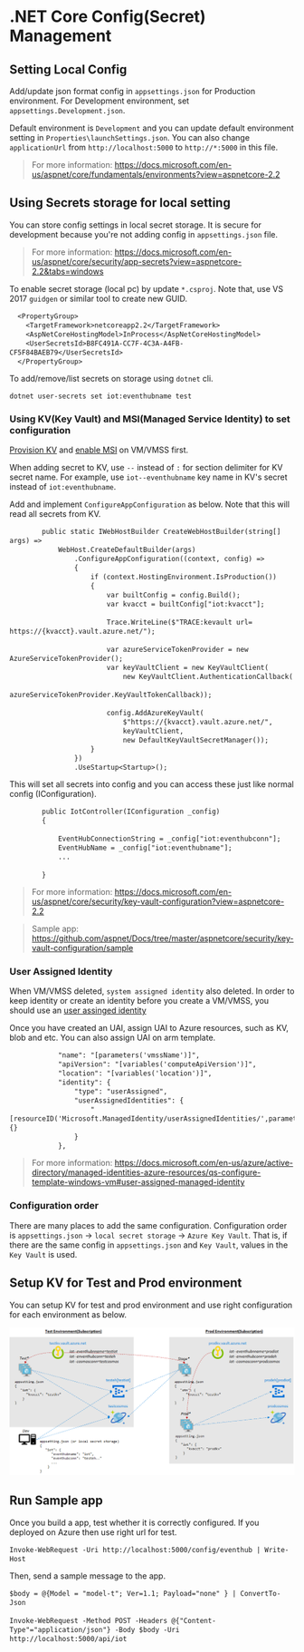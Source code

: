 # .NET Core Config(Secret) Management

## Setting Local Config

Add/update json format config in `appsettings.json` for Production environment. For Development environment, set `appsettings.Development.json`.

Default environment is `Development` and you can update default environment setting in `Properties\launchSettings.json`. You can also change `applicationUrl` from `http://localhost:5000` to `http://*:5000` in this file.

> For more information: https://docs.microsoft.com/en-us/aspnet/core/fundamentals/environments?view=aspnetcore-2.2

## Using Secrets storage for local setting

You can store config settings in local secret storage. It is secure for development because you're not adding config in `appsettings.json` file.

>  For more information: https://docs.microsoft.com/en-us/aspnet/core/security/app-secrets?view=aspnetcore-2.2&tabs=windows

To enable secret storage (local pc) by update `*.csproj`. Note that, use VS 2017 `guidgen` or similar tool to create new GUID.

```
  <PropertyGroup>
    <TargetFramework>netcoreapp2.2</TargetFramework>
    <AspNetCoreHostingModel>InProcess</AspNetCoreHostingModel>
    <UserSecretsId>B8FC491A-CC7F-4C3A-A4FB-CF5F84BAEB79</UserSecretsId>
  </PropertyGroup>
```

To add/remove/list secrets on storage using `dotnet` cli.

```
dotnet user-secrets set iot:eventhubname test
```

### Using KV(Key Vault) and MSI(Managed Service Identity) to set configuration

[Provision KV](https://docs.microsoft.com/en-us/azure/key-vault/quick-create-portal) and [enable MSI](https://docs.microsoft.com/en-us/azure/active-directory/managed-identities-azure-resources/tutorial-windows-vm-access-nonaad) on VM/VMSS first.

When adding secret to KV, use `--` instead of `:` for section delimiter for KV secret name. For example, use `iot--eventhubname` key name in KV's secret instead of `iot:eventhubname`.

Add and implement `ConfigureAppConfiguration` as below. Note that this will read all secrets from KV.

```
        public static IWebHostBuilder CreateWebHostBuilder(string[] args) =>
            WebHost.CreateDefaultBuilder(args)
                .ConfigureAppConfiguration((context, config) =>
                {
                    if (context.HostingEnvironment.IsProduction())
                    {
                        var builtConfig = config.Build();
                        var kvacct = builtConfig["iot:kvacct"];

                        Trace.WriteLine($"TRACE:kevault url= https://{kvacct}.vault.azure.net/");

                        var azureServiceTokenProvider = new AzureServiceTokenProvider();
                        var keyVaultClient = new KeyVaultClient(
                            new KeyVaultClient.AuthenticationCallback(
                                azureServiceTokenProvider.KeyVaultTokenCallback));

                        config.AddAzureKeyVault(
                            $"https://{kvacct}.vault.azure.net/",
                            keyVaultClient,
                            new DefaultKeyVaultSecretManager());
                    }
                })
                .UseStartup<Startup>();
```

This will set all secrets into config and you can access these just like normal config (IConfiguration).

```
        public IotController(IConfiguration _config)
        {

            EventHubConnectionString = _config["iot:eventhubconn"];
            EventHubName = _config["iot:eventhubname"];
            ...

        }
```

> For more information: https://docs.microsoft.com/en-us/aspnet/core/security/key-vault-configuration?view=aspnetcore-2.2

> Sample app: https://github.com/aspnet/Docs/tree/master/aspnetcore/security/key-vault-configuration/sample

### User Assigned Identity

When VM/VMSS deleted, `system assigned identity` also deleted. In order to keep identity or create an identity before you create a VM/VMSS, you should use an [user assinged identity](https://docs.microsoft.com/en-us/azure/active-directory/managed-identities-azure-resources/how-to-manage-ua-identity-portal)

Once you have created an UAI, assign UAI to Azure resources, such as KV, blob and etc. You can also assign UAI on arm template.

```
            "name": "[parameters('vmssName')]",
            "apiVersion": "[variables('computeApiVersion')]",
            "location": "[variables('location')]",
            "identity": {
                "type": "userAssigned",
                "userAssignedIdentities": {
                    "[resourceID('Microsoft.ManagedIdentity/userAssignedIdentities/',parameters('identityName'))]": {}
                }
            },
```

> For more information: https://docs.microsoft.com/en-us/azure/active-directory/managed-identities-azure-resources/qs-configure-template-windows-vm#user-assigned-managed-identity

### Configuration order

There are many places to add the same configuration. Configuration order is 
`appsettings.json` -> `local secret storage` -> `Azure Key Vault`. That is, if there are the same config in `appsettings.json` and `Key Vault`, values in the `Key Vault` is used.

## Setup KV for Test and Prod environment

You can setup KV for test and prod environment and use right configuration for each environment as below.

![Dotnet-KV](./dotnetkv.png)

## Run Sample app

Once you build a app, test whether it is correctly configured. If you deployed on Azure then use right url for test.

```
Invoke-WebRequest -Uri http://localhost:5000/config/eventhub | Write-Host
```

Then, send a sample message to the app.

```
$body = @{Model = "model-t"; Ver=1.1; Payload="none" } | ConvertTo-Json

Invoke-WebRequest -Method POST -Headers @{"Content-Type"="application/json"} -Body $body -Uri http://localhost:5000/api/iot
```